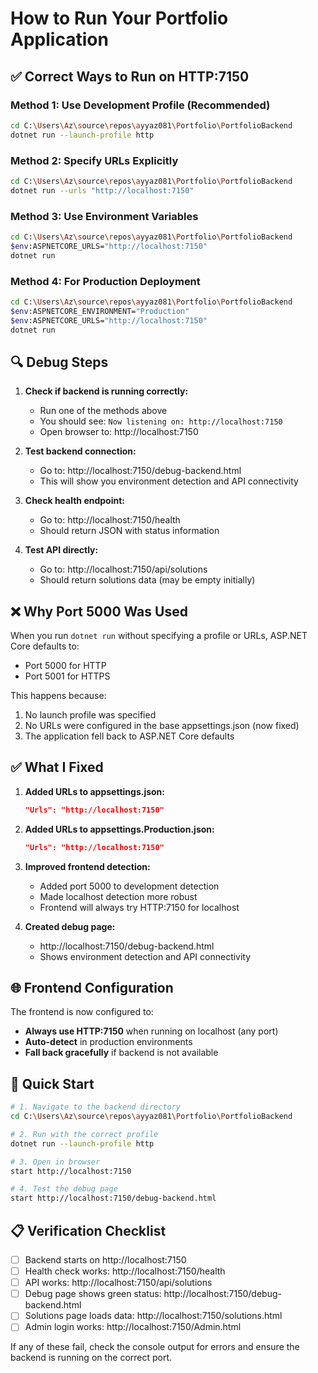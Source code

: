 # How to Run Your Portfolio Application

## ✅ Correct Ways to Run on HTTP:7150

### Method 1: Use Development Profile (Recommended)
```bash
cd C:\Users\Az\source\repos\ayyaz081\Portfolio\PortfolioBackend
dotnet run --launch-profile http
```

### Method 2: Specify URLs Explicitly
```bash
cd C:\Users\Az\source\repos\ayyaz081\Portfolio\PortfolioBackend
dotnet run --urls "http://localhost:7150"
```

### Method 3: Use Environment Variables
```bash
cd C:\Users\Az\source\repos\ayyaz081\Portfolio\PortfolioBackend
$env:ASPNETCORE_URLS="http://localhost:7150"
dotnet run
```

### Method 4: For Production Deployment
```bash
cd C:\Users\Az\source\repos\ayyaz081\Portfolio\PortfolioBackend
$env:ASPNETCORE_ENVIRONMENT="Production"
$env:ASPNETCORE_URLS="http://localhost:7150"
dotnet run
```

## 🔍 Debug Steps

1. **Check if backend is running correctly:**
   - Run one of the methods above
   - You should see: `Now listening on: http://localhost:7150`
   - Open browser to: http://localhost:7150

2. **Test backend connection:**
   - Go to: http://localhost:7150/debug-backend.html
   - This will show you environment detection and API connectivity

3. **Check health endpoint:**
   - Go to: http://localhost:7150/health
   - Should return JSON with status information

4. **Test API directly:**
   - Go to: http://localhost:7150/api/solutions
   - Should return solutions data (may be empty initially)

## ❌ Why Port 5000 Was Used

When you run `dotnet run` without specifying a profile or URLs, ASP.NET Core defaults to:
- Port 5000 for HTTP 
- Port 5001 for HTTPS

This happens because:
1. No launch profile was specified
2. No URLs were configured in the base appsettings.json (now fixed)
3. The application fell back to ASP.NET Core defaults

## ✅ What I Fixed

1. **Added URLs to appsettings.json:**
   ```json
   "Urls": "http://localhost:7150"
   ```

2. **Added URLs to appsettings.Production.json:**
   ```json
   "Urls": "http://localhost:7150"
   ```

3. **Improved frontend detection:**
   - Added port 5000 to development detection
   - Made localhost detection more robust
   - Frontend will always try HTTP:7150 for localhost

4. **Created debug page:**
   - http://localhost:7150/debug-backend.html
   - Shows environment detection and API connectivity

## 🌐 Frontend Configuration

The frontend is now configured to:
- **Always use HTTP:7150** when running on localhost (any port)
- **Auto-detect** in production environments
- **Fall back gracefully** if backend is not available

## 🚀 Quick Start

```bash
# 1. Navigate to the backend directory
cd C:\Users\Az\source\repos\ayyaz081\Portfolio\PortfolioBackend

# 2. Run with the correct profile
dotnet run --launch-profile http

# 3. Open in browser
start http://localhost:7150

# 4. Test the debug page
start http://localhost:7150/debug-backend.html
```

## 📋 Verification Checklist

- [ ] Backend starts on http://localhost:7150
- [ ] Health check works: http://localhost:7150/health
- [ ] API works: http://localhost:7150/api/solutions  
- [ ] Debug page shows green status: http://localhost:7150/debug-backend.html
- [ ] Solutions page loads data: http://localhost:7150/solutions.html
- [ ] Admin login works: http://localhost:7150/Admin.html

If any of these fail, check the console output for errors and ensure the backend is running on the correct port.

